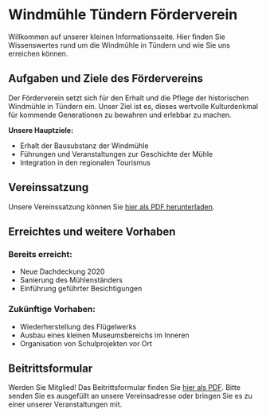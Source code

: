# Windmühle Tündern Förderverein

Willkommen auf unserer kleinen Informationsseite. Hier finden Sie Wissenswertes rund um die Windmühle in Tündern und wie Sie uns erreichen können.


## Aufgaben und Ziele des Fördervereins

Der Förderverein setzt sich für den Erhalt und die Pflege der historischen Windmühle in Tündern ein. Unser Ziel ist es, dieses wertvolle Kulturdenkmal für kommende Generationen zu bewahren und erlebbar zu machen.

**Unsere Hauptziele:**
- Erhalt der Bausubstanz der Windmühle
- Führungen und Veranstaltungen zur Geschichte der Mühle
- Integration in den regionalen Tourismus


## Vereinssatzung

Unsere Vereinssatzung können Sie [hier als PDF herunterladen](./satzung.pdf).

## Erreichtes und weitere Vorhaben

### Bereits erreicht:
- Neue Dachdeckung 2020
- Sanierung des Mühlenständers
- Einführung geführter Besichtigungen

### Zukünftige Vorhaben:
- Wiederherstellung des Flügelwerks
- Ausbau eines kleinen Museumsbereichs im Inneren
- Organisation von Schulprojekten vor Ort

## Beitrittsformular

Werden Sie Mitglied! Das Beitrittsformular finden Sie [hier als PDF](./beitritt.pdf). Bitte senden Sie es ausgefüllt an unsere Vereinsadresse oder bringen Sie es zu einer unserer Veranstaltungen mit.
